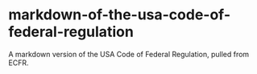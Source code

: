 # markdown-of-the-usa-code-of-federal-regulation

A markdown version of the USA Code of Federal Regulation, pulled from ECFR.

